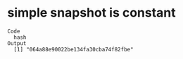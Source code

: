# simple snapshot is constant

    Code
      hash
    Output
      [1] "064a88e90022be134fa30cba74f82fbe"

